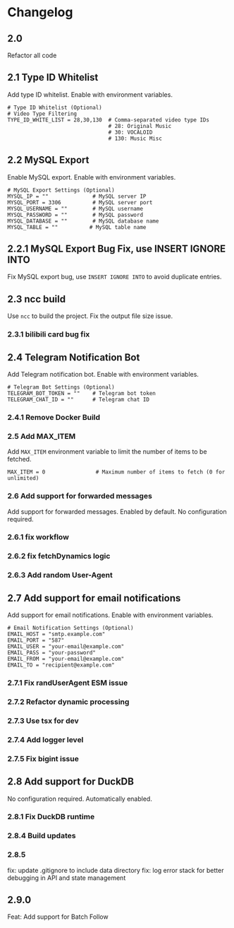 # Changelog

## 2.0

Refactor all code

## 2.1 Type ID Whitelist

Add type ID whitelist. Enable with environment variables.

```env
# Type ID Whitelist (Optional)
# Video Type Filtering
TYPE_ID_WHITE_LIST = 28,30,130  # Comma-separated video type IDs
                                # 28: Original Music
                                # 30: VOCALOID
                                # 130: Music Misc
```

## 2.2 MySQL Export

Enable MySQL export. Enable with environment variables.

```env
# MySQL Export Settings (Optional)
MYSQL_IP = ""              # MySQL server IP
MYSQL_PORT = 3306          # MySQL server port
MYSQL_USERNAME = ""        # MySQL username
MYSQL_PASSWORD = ""        # MySQL password
MYSQL_DATABASE = ""        # MySQL database name
MYSQL_TABLE = ""          # MySQL table name
```

## 2.2.1 MySQL Export Bug Fix, use INSERT IGNORE INTO

Fix MySQL export bug, use `INSERT IGNORE INTO` to avoid duplicate entries.

## 2.3 ncc build

Use `ncc` to build the project. Fix the output file size issue.

### 2.3.1 bilibili card bug fix

## 2.4 Telegram Notification Bot

Add Telegram notification bot. Enable with environment variables.

```env
# Telegram Bot Settings (Optional)
TELEGRAM_BOT_TOKEN = ""    # Telegram bot token
TELEGRAM_CHAT_ID = ""      # Telegram chat ID
```

### 2.4.1 Remove Docker Build

### 2.5 Add MAX_ITEM

Add `MAX_ITEM` environment variable to limit the number of items to be fetched.

```env
MAX_ITEM = 0                # Maximum number of items to fetch (0 for unlimited)
```

### 2.6 Add support for forwarded messages

Add support for forwarded messages. Enabled by default. No configuration required.

### 2.6.1 fix workflow

### 2.6.2 fix fetchDynamics logic

### 2.6.3 Add random User-Agent

## 2.7 Add support for email notifications

Add support for email notifications. Enable with environment variables.

```env
# Email Notification Settings (Optional)
EMAIL_HOST = "smtp.example.com"
EMAIL_PORT = "587"
EMAIL_USER = "your-email@example.com"
EMAIL_PASS = "your-password"
EMAIL_FROM = "your-email@example.com"
EMAIL_TO = "recipient@example.com"
```

### 2.7.1 Fix randUserAgent ESM issue

### 2.7.2 Refactor dynamic processing

### 2.7.3 Use tsx for dev

### 2.7.4 Add logger level

### 2.7.5 Fix bigint issue

## 2.8 Add support for DuckDB

No configuration required. Automatically enabled.

### 2.8.1 Fix DuckDB runtime

### 2.8.4 Build updates

### 2.8.5 

fix: update .gitignore to include data directory
fix: log error stack for better debugging in API and state management

## 2.9.0

Feat: Add support for Batch Follow
